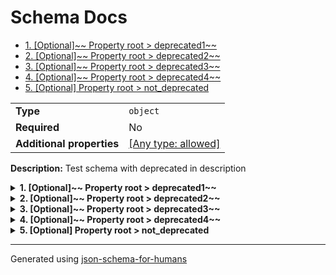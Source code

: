 # Schema Docs

- [1. [Optional]~~ Property root > deprecated1~~](#deprecated1)
- [2. [Optional]~~ Property root > deprecated2~~](#deprecated2)
- [3. [Optional]~~ Property root > deprecated3~~](#deprecated3)
- [4. [Optional]~~ Property root > deprecated4~~](#deprecated4)
- [5. [Optional] Property root > not_deprecated](#not_deprecated)

|                           |                                                                           |
| ------------------------- | ------------------------------------------------------------------------- |
| **Type**                  | `object`                                                                  |
| **Required**              | No                                                                        |
| **Additional properties** | [[Any type: allowed]](# "Additional Properties of any type are allowed.") |

**Description:** Test schema with deprecated in description

<details>
<summary><strong> <a name="deprecated1"></a>1. [Optional]~~ Property root > deprecated1~~</strong>  

</summary>
<blockquote>

|                           |                                                                           |
| ------------------------- | ------------------------------------------------------------------------- |
| **Type**                  | `object`                                                                  |
| **Required**              | No                                                                        |
| **Deprecated**            | [Deprecated]                                                              |
| **Additional properties** | [[Any type: allowed]](# "Additional Properties of any type are allowed.") |

**Description:** [Deprecated]

</blockquote>
</details>

<details>
<summary><strong> <a name="deprecated2"></a>2. [Optional]~~ Property root > deprecated2~~</strong>  

</summary>
<blockquote>

|                           |                                                                           |
| ------------------------- | ------------------------------------------------------------------------- |
| **Type**                  | `object`                                                                  |
| **Required**              | No                                                                        |
| **Deprecated**            | [Deprecated]                                                              |
| **Additional properties** | [[Any type: allowed]](# "Additional Properties of any type are allowed.") |

**Description:** [Deprecated - Use `not_deprecated` instead]

</blockquote>
</details>

<details>
<summary><strong> <a name="deprecated3"></a>3. [Optional]~~ Property root > deprecated3~~</strong>  

</summary>
<blockquote>

|                           |                                                                           |
| ------------------------- | ------------------------------------------------------------------------- |
| **Type**                  | `object`                                                                  |
| **Required**              | No                                                                        |
| **Deprecated**            | [Deprecated]                                                              |
| **Additional properties** | [[Any type: allowed]](# "Additional Properties of any type are allowed.") |

**Description:** This is [Deprecated]

</blockquote>
</details>

<details>
<summary><strong> <a name="deprecated4"></a>4. [Optional]~~ Property root > deprecated4~~</strong>  

</summary>
<blockquote>

|                           |                                                                           |
| ------------------------- | ------------------------------------------------------------------------- |
| **Type**                  | `object`                                                                  |
| **Required**              | No                                                                        |
| **Deprecated**            | [Deprecated]                                                              |
| **Additional properties** | [[Any type: allowed]](# "Additional Properties of any type are allowed.") |

**Description:** This is [Deprecated - Use `not_deprecated` instead]

</blockquote>
</details>

<details>
<summary><strong> <a name="not_deprecated"></a>5. [Optional] Property root > not_deprecated</strong>  

</summary>
<blockquote>

|              |          |
| ------------ | -------- |
| **Type**     | `string` |
| **Required** | No       |

</blockquote>
</details>

----------------------------------------------------------------------------------------------------------------------------
Generated using [json-schema-for-humans](https://github.com/coveooss/json-schema-for-humans)